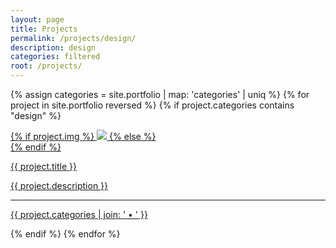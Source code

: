 ```yaml
---
layout: page
title: Projects
permalink: /projects/design/
description: design
categories: filtered
root: /projects/
---
```

{% assign categories =  site.portfolio | map: 'categories' | uniq %}
{% for project in site.portfolio reversed %}
    {% if project.categories contains "design" %}
<div class="project ">
    <div class="thumbnail">
        <a href="{{ site.baseurl }}{{ project.url }}">
        {% if project.img %}
        <img class="thumbnail" src="{{ site.baseurl }}{{ project.img }}"/>
        {% else %}
        <div class="thumbnail blankbox"></div>
        {% endif %}    
        <span>
            <p class="tile-title">{{ project.title }}</p>
            <p class="tile-text">{{ project.description }}</p>
            <hr class="tile-rule">
            <p class="tile-cat">{{ project.categories  | join: ' • ' }}</p>
        </span>
        </a>
    </div>
</div>
{% endif %}
{% endfor %}
